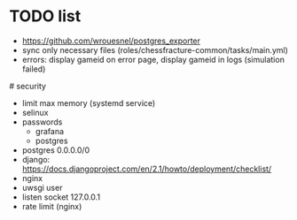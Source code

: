# TODO list
* https://github.com/wrouesnel/postgres_exporter
* sync only necessary files (roles/chessfracture-common/tasks/main.yml)
* errors: display gameid on error page, display gameid in logs (simulation failed)


# security
* limit max memory (systemd service)
* selinux
* passwords
  * grafana
  * postgres
* postgres 0.0.0.0/0
* django: https://docs.djangoproject.com/en/2.1/howto/deployment/checklist/
* nginx
* uwsgi user
* listen socket 127.0.0.1
* rate limit (nginx)
